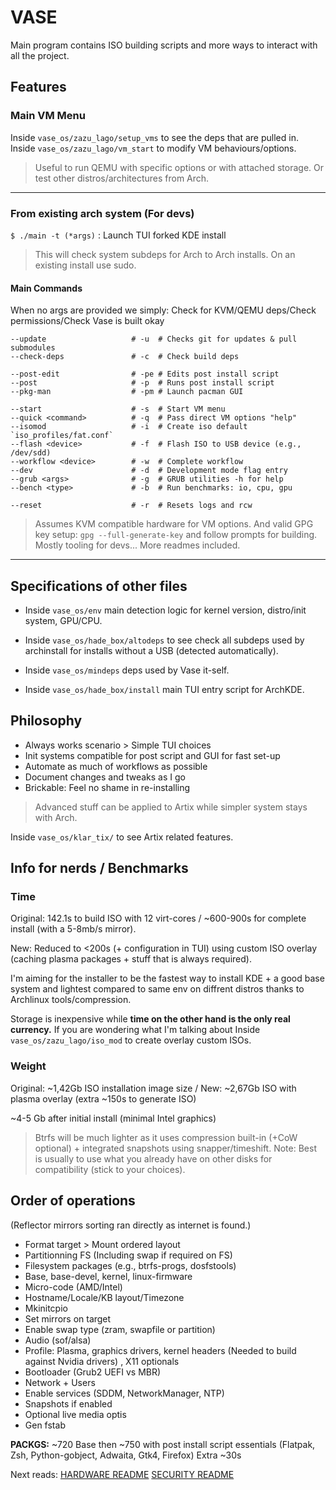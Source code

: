 # VASE 

Main program contains ISO building scripts and more ways to interact with all the project.

## Features

### Main VM Menu

Inside `vase_os/zazu_lago/setup_vms` to see the deps that are pulled in.
Inside `vase_os/zazu_lago/vm_start` to modify VM behaviours/options.
> Useful to run QEMU with specific options or with attached storage. Or test other distros/architectures from Arch.

---

### From existing arch system (For devs)

`$ ./main -t (*args)` : Launch TUI forked KDE install

> This will check system subdeps for Arch to Arch installs. On an existing install use sudo.  

#### Main Commands

When no args are provided we simply: Check for KVM/QEMU deps/Check permissions/Check Vase is built okay

```
--update                   # -u  # Checks git for updates & pull submodules
--check-deps               # -c  # Check build deps 

--post-edit                # -pe # Edits post install script
--post                     # -p  # Runs post install script
--pkg-man                  # -pm # Launch pacman GUI

--start                    # -s  # Start VM menu
--quick <command>          # -q  # Pass direct VM options "help"
--isomod                   # -i  # Create iso default `iso_profiles/fat.conf`
--flash <device>           # -f  # Flash ISO to USB device (e.g., /dev/sdd)
--workflow <device>        # -w  # Complete workflow
--dev                      # -d  # Development mode flag entry
--grub <args>              # -g  # GRUB utilities -h for help
--bench <type>             # -b  # Run benchmarks: io, cpu, gpu

--reset                    # -r  # Resets logs and rcw
```

> Assumes KVM compatible hardware for VM options. And valid GPG key setup: `gpg --full-generate-key` and follow prompts for building.
> Mostly tooling for devs... More readmes included. 

---

## Specifications of other files

- Inside `vase_os/env` main detection logic for kernel version, distro/init system, GPU/CPU.

- Inside `vase_os/hade_box/altodeps` to see check all subdeps used by archinstall for installs without a USB (detected automatically).

- Inside `vase_os/mindeps` deps used by Vase it-self.

- Inside `vase_os/hade_box/install` main TUI entry script for ArchKDE.

## Philosophy

- Always works scenario > Simple TUI choices
- Init systems compatible for post script and GUI for fast set-up
- Automate as much of workflows as possible
- Document changes and tweaks as I go
- Brickable: Feel no shame in re-installing 

> Advanced stuff can be applied to Artix while simpler system stays with Arch. 

Inside `vase_os/klar_tix/` to see Artix related features.

## Info for nerds / Benchmarks

### Time

Original: 142.1s to build ISO with 12 virt-cores / ~600-900s for complete install (with a 5-8mb/s mirror).

New: Reduced to <200s (+ configuration in TUI) using custom ISO overlay (caching plasma packages + stuff that is always required).

I'm aiming for the installer to be the fastest way to install KDE + a good base system and lightest compared to same env on diffrent distros thanks to Archlinux tools/compression.

Storage is inexpensive while **time on the other hand is the only real currency.** If you are wondering what I'm talking about Inside `vase_os/zazu_lago/iso_mod` to create overlay custom ISOs. 

### Weight

Original: ~1,42Gb ISO installation image size / New: ~2,67Gb ISO with plasma overlay (extra ~150s to generate ISO)

~4-5 Gb after initial install (minimal Intel graphics)

> Btrfs will be much lighter as it uses compression built-in (+CoW optional) + integrated snapshots using snapper/timeshift.
> Note: Best is usually to use what you already have on other disks for compatibility (stick to your choices).

## Order of operations

(Reflector mirrors sorting ran directly as internet is found.)

- Format target > Mount ordered layout
- Partitionning FS (Including swap if required on FS)
- Filesystem packages (e.g., btrfs-progs, dosfstools)
- Base, base-devel, kernel, linux-firmware
- Micro-code (AMD/Intel)
- Hostname/Locale/KB layout/Timezone
- Mkinitcpio 
- Set mirrors on target
- Enable swap type (zram, swapfile or partition)
- Audio (sof/alsa)
- Profile: Plasma, graphics drivers, kernel headers (Needed to build against Nvidia drivers) , X11 optionals
- Bootloader (Grub2 UEFI vs MBR) 
- Network + Users
- Enable services (SDDM, NetworkManager, NTP)
- Snapshots if enabled
- Optional live media optis
- Gen fstab 

**PACKGS:** ~720 Base then ~750 with post install script essentials (Flatpak, Zsh, Python-gobject, Adwaita, Gtk4, Firefox) Extra ~30s 

Next reads: [HARDWARE README](./hard_ware.md) [SECURITY README](https://github.com/h8d13/Vase/blob/master/.github/SECURITY.md) 
